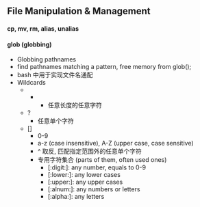 ## File Manipulation & Management

#### cp, mv, rm, alias, unalias

#### glob (globbing)
- Globbing pathnames
- find pathnames matching a pattern, free memory from glob();
- bash 中用于实现文件名通配
- Wildcards
	- *
		- 任意长度的任意字符
	- ?
		- 任意单个字符
	- []
		- 0-9
		- a-z (case insensitive), A-Z (upper case, case sensitive)
		- ^ 取反, 匹配指定范围外的任意单个字符
		- 专用字符集合 (parts of them, often used ones)
			- [:digit:]: any number, equals to 0-9
			- [:lower:]: any lower cases
			- [:upper:]: any upper cases
			- [:alnum:]: any numbers or letters
			- [:alpha:]: any letters
